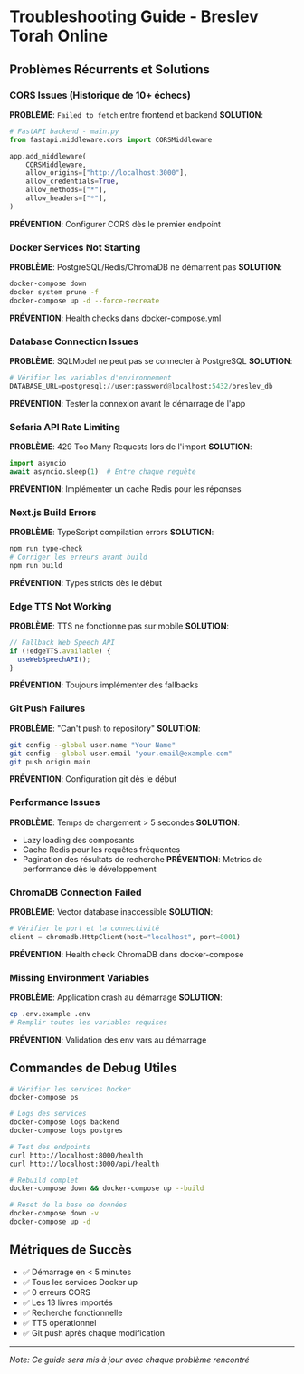 # Troubleshooting Guide - Breslev Torah Online

## Problèmes Récurrents et Solutions

### CORS Issues (Historique de 10+ échecs)

**PROBLÈME**: `Failed to fetch` entre frontend et backend
**SOLUTION**: 
```python
# FastAPI backend - main.py
from fastapi.middleware.cors import CORSMiddleware

app.add_middleware(
    CORSMiddleware,
    allow_origins=["http://localhost:3000"],
    allow_credentials=True,
    allow_methods=["*"],
    allow_headers=["*"],
)
```
**PRÉVENTION**: Configurer CORS dès le premier endpoint

### Docker Services Not Starting

**PROBLÈME**: PostgreSQL/Redis/ChromaDB ne démarrent pas
**SOLUTION**:
```bash
docker-compose down
docker system prune -f
docker-compose up -d --force-recreate
```
**PRÉVENTION**: Health checks dans docker-compose.yml

### Database Connection Issues

**PROBLÈME**: SQLModel ne peut pas se connecter à PostgreSQL
**SOLUTION**:
```python
# Vérifier les variables d'environnement
DATABASE_URL=postgresql://user:password@localhost:5432/breslev_db
```
**PRÉVENTION**: Tester la connexion avant le démarrage de l'app

### Sefaria API Rate Limiting

**PROBLÈME**: 429 Too Many Requests lors de l'import
**SOLUTION**:
```python
import asyncio
await asyncio.sleep(1)  # Entre chaque requête
```
**PRÉVENTION**: Implémenter un cache Redis pour les réponses

### Next.js Build Errors

**PROBLÈME**: TypeScript compilation errors
**SOLUTION**:
```bash
npm run type-check
# Corriger les erreurs avant build
npm run build
```
**PRÉVENTION**: Types stricts dès le début

### Edge TTS Not Working

**PROBLÈME**: TTS ne fonctionne pas sur mobile
**SOLUTION**:
```javascript
// Fallback Web Speech API
if (!edgeTTS.available) {
  useWebSpeechAPI();
}
```
**PRÉVENTION**: Toujours implémenter des fallbacks

### Git Push Failures

**PROBLÈME**: "Can't push to repository"
**SOLUTION**:
```bash
git config --global user.name "Your Name"
git config --global user.email "your.email@example.com"
git push origin main
```
**PRÉVENTION**: Configuration git dès le début

### Performance Issues

**PROBLÈME**: Temps de chargement > 5 secondes
**SOLUTION**:
- Lazy loading des composants
- Cache Redis pour les requêtes fréquentes
- Pagination des résultats de recherche
**PRÉVENTION**: Metrics de performance dès le développement

### ChromaDB Connection Failed

**PROBLÈME**: Vector database inaccessible
**SOLUTION**:
```python
# Vérifier le port et la connectivité
client = chromadb.HttpClient(host="localhost", port=8001)
```
**PRÉVENTION**: Health check ChromaDB dans docker-compose

### Missing Environment Variables

**PROBLÈME**: Application crash au démarrage
**SOLUTION**:
```bash
cp .env.example .env
# Remplir toutes les variables requises
```
**PRÉVENTION**: Validation des env vars au démarrage

## Commandes de Debug Utiles

```bash
# Vérifier les services Docker
docker-compose ps

# Logs des services
docker-compose logs backend
docker-compose logs postgres

# Test des endpoints
curl http://localhost:8000/health
curl http://localhost:3000/api/health

# Rebuild complet
docker-compose down && docker-compose up --build

# Reset de la base de données
docker-compose down -v
docker-compose up -d
```

## Métriques de Succès

- ✅ Démarrage en < 5 minutes
- ✅ Tous les services Docker up
- ✅ 0 erreurs CORS
- ✅ Les 13 livres importés
- ✅ Recherche fonctionnelle
- ✅ TTS opérationnel
- ✅ Git push après chaque modification

---

*Note: Ce guide sera mis à jour avec chaque problème rencontré*